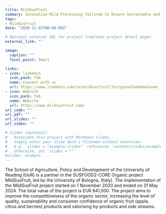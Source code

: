 ```yaml
---
title: MildSusFruit
summary: Innovative Mild Processing Tailored to Ensure Sustainable and High Quality Organic Fruit Products
tags:
- MildSusFruit
date: "2020-11-01T00:00:00Z"

# Optional external URL for project (replaces project detail page).
external_link: ""

image:
  caption: ""
  focal_point: Smart

links:
- icon: linkedin
  icon_pack: fab  
  name: Connect with us
  url: https://www.linkedin.com/in/mildsusfruit/?originalSubdomain=en
- icon: Website
  icon_pack: fab  
  name: Website
  url: https://www.mildsusfruit.com/ 
url_code: ""
url_pdf: ""
url_slides: ""
url_video: ""

# Slides (optional).
#   Associate this project with Markdown slides.
#   Simply enter your slide deck's filename without extension.
#   E.g. `slides = "example-slides"` references `content/slides/example-slides.md`.
#   Otherwise, set `slides = ""`.
#slides: example
---
```


The School of Agriculture, Policy and Development of the University of Reading (UoR) is a partner in the SUSFOOD2-CORE Organic project MildSusFruit, led by the University of Bologna, (Italy). The implementation of the MildSusFruit project started on 1 November 2020 and ended on 31 May 2024. The total value of the project is EUR 841,000. The project aims to improve the competitiveness of the organic sector, increasing the level of quality, sustainability and consumer confidence of organic fruit (apple, citrus and berries) products and valorising by-products and side streams. 
